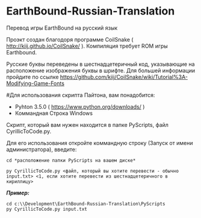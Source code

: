 # EarthBound-Russian-Translation
Перевод игры EarthBound на русский язык

Проэкт создан благодоря программе CoilSnake ( http://kiij.github.io/CoilSnake/ ). Компиляция требует ROM игры Earthbound.

Русские буквы переведены в шестнадцетеричный код, указывающие на расположение изображения буквы в шрифте. Для большей информации пройдите по ссылке https://github.com/kiij/CoilSnake/wiki/Tutorial%3A-Modifying-Game-Fonts

#Для использования скрипта Пайтона, вам понадобится:

* Pyhton 3.5.0 ( https://www.python.org/downloads/ )
* Коммандная Строка Windows

Скрипт, который вам нужен находится в папке PyScripts, файл CyrillicToCode.py.

Для его использования откройте коммандную строку (Запуск от имени администратора), введите:

`cd *расположение папки PyScripts на вашем диске*`

`py CyrillicToCode.py <файл, который вы хотите перевести - обычно input.txt> <1, если хотите перевести из шестнадцетеричного в кириллицу>`

***Пример:***
```
cd c:\\Development\EarthBound-Russian-Translation\PyScripts
py CyrillicToCode.py input.txt
```